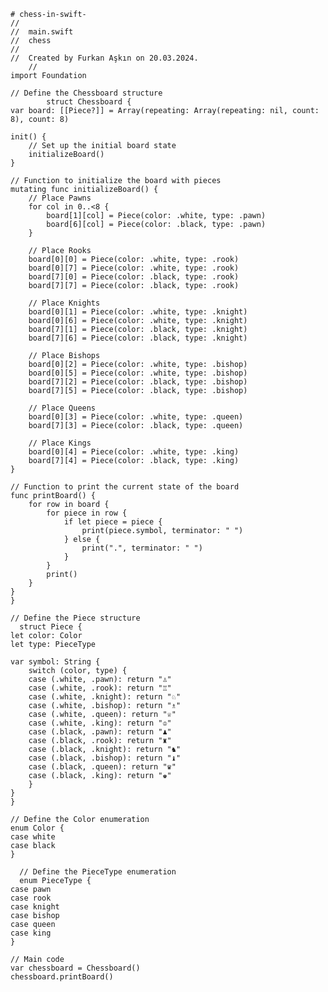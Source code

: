     # chess-in-swift-
    //
    //  main.swift
    //  chess
    //
    //  Created by Furkan Aşkın on 20.03.2024.
        //
    import Foundation

    // Define the Chessboard structure
            struct Chessboard {
    var board: [[Piece?]] = Array(repeating: Array(repeating: nil, count: 8), count: 8)
    
    init() {
        // Set up the initial board state
        initializeBoard()
    }
    
    // Function to initialize the board with pieces
    mutating func initializeBoard() {
        // Place Pawns
        for col in 0..<8 {
            board[1][col] = Piece(color: .white, type: .pawn)
            board[6][col] = Piece(color: .black, type: .pawn)
        }
        
        // Place Rooks
        board[0][0] = Piece(color: .white, type: .rook)
        board[0][7] = Piece(color: .white, type: .rook)
        board[7][0] = Piece(color: .black, type: .rook)
        board[7][7] = Piece(color: .black, type: .rook)
        
        // Place Knights
        board[0][1] = Piece(color: .white, type: .knight)
        board[0][6] = Piece(color: .white, type: .knight)
        board[7][1] = Piece(color: .black, type: .knight)
        board[7][6] = Piece(color: .black, type: .knight)
        
        // Place Bishops
        board[0][2] = Piece(color: .white, type: .bishop)
        board[0][5] = Piece(color: .white, type: .bishop)
        board[7][2] = Piece(color: .black, type: .bishop)
        board[7][5] = Piece(color: .black, type: .bishop)
        
        // Place Queens
        board[0][3] = Piece(color: .white, type: .queen)
        board[7][3] = Piece(color: .black, type: .queen)
        
        // Place Kings
        board[0][4] = Piece(color: .white, type: .king)
        board[7][4] = Piece(color: .black, type: .king)
    }
    
    // Function to print the current state of the board
    func printBoard() {
        for row in board {
            for piece in row {
                if let piece = piece {
                    print(piece.symbol, terminator: " ")
                } else {
                    print(".", terminator: " ")
                }
            }
            print()
        }
    }
    }

    // Define the Piece structure
      struct Piece {
    let color: Color
    let type: PieceType
    
    var symbol: String {
        switch (color, type) {
        case (.white, .pawn): return "♙"
        case (.white, .rook): return "♖"
        case (.white, .knight): return "♘"
        case (.white, .bishop): return "♗"
        case (.white, .queen): return "♕"
        case (.white, .king): return "♔"
        case (.black, .pawn): return "♟"
        case (.black, .rook): return "♜"
        case (.black, .knight): return "♞"
        case (.black, .bishop): return "♝"
        case (.black, .queen): return "♛"
        case (.black, .king): return "♚"
        }
    }
    }

    // Define the Color enumeration
    enum Color {
    case white
    case black
    }

      // Define the PieceType enumeration
      enum PieceType {
    case pawn
    case rook
    case knight
    case bishop
    case queen
    case king
    }

    // Main code
    var chessboard = Chessboard()
    chessboard.printBoard()
